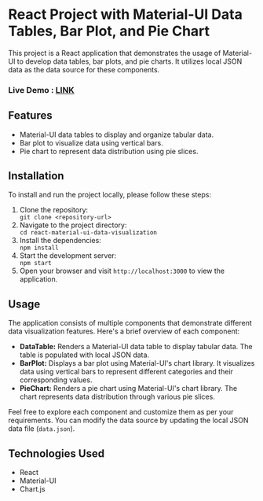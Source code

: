 <h1>React Project with Material-UI Data Tables, Bar Plot, and Pie Chart</h1>

<p>This project is a React application that demonstrates the usage of Material-UI to develop data tables, bar plots, and pie charts. It utilizes local JSON data as the data source for these components.</p>

<h3>Live Demo : <a href="">LINK</a></h3>
<h2>Features</h2>

<ul>
  <li>Material-UI data tables to display and organize tabular data.</li>
  <li>Bar plot to visualize data using vertical bars.</li>
  <li>Pie chart to represent data distribution using pie slices.</li>
</ul>

<h2>Installation</h2>

<p>To install and run the project locally, please follow these steps:</p>

<ol>
  <li>Clone the repository:</li>
  <code>git clone &lt;repository-url&gt;</code>
  <li>Navigate to the project directory:</li>
  <code>cd react-material-ui-data-visualization</code>
  <li>Install the dependencies:</li>
  <code>npm install</code>
  <li>Start the development server:</li>
  <code>npm start</code>
  <li>Open your browser and visit <code>http://localhost:3000</code> to view the application.</li>
</ol>

<h2>Usage</h2>

<p>The application consists of multiple components that demonstrate different data visualization features. Here's a brief overview of each component:</p>

<ul>
  <li><strong>DataTable:</strong> Renders a Material-UI data table to display tabular data. The table is populated with local JSON data.</li>
  <li><strong>BarPlot:</strong> Displays a bar plot using Material-UI's chart library. It visualizes data using vertical bars to represent different categories and their corresponding values.</li>
  <li><strong>PieChart:</strong> Renders a pie chart using Material-UI's chart library. The chart represents data distribution through various pie slices.</li>
</ul>

<p>Feel free to explore each component and customize them as per your requirements. You can modify the data source by updating the local JSON data file (<code>data.json</code>).</p>

<h2>Technologies Used</h2>

<ul>
  <li>React</li>
  <li>Material-UI</li>
  <li>Chart.js</li>
</ul>
